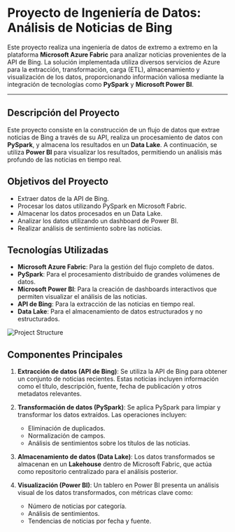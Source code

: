 # Proyecto de Ingeniería de Datos: Análisis de Noticias de Bing

Este proyecto realiza una ingeniería de datos de extremo a extremo en la plataforma **Microsoft Azure Fabric** para analizar noticias provenientes de la API de Bing. La solución implementada utiliza diversos servicios de Azure para la extracción, transformación, carga (ETL), almacenamiento y visualización de los datos, proporcionando información valiosa mediante la integración de tecnologías como **PySpark** y **Microsoft Power BI**.

---

## Descripción del Proyecto

Este proyecto consiste en la construcción de un flujo de datos que extrae noticias de Bing a través de su API, realiza un procesamiento de datos con **PySpark**, y almacena los resultados en un **Data Lake**. A continuación, se utiliza **Power BI** para visualizar los resultados, permitiendo un análisis más profundo de las noticias en tiempo real.

## Objetivos del Proyecto

- Extraer datos de la API de Bing.
- Procesar los datos utilizando PySpark en Microsoft Fabric.
- Almacenar los datos procesados en un Data Lake.
- Analizar los datos utilizando un dashboard de Power BI.
- Realizar análisis de sentimiento sobre las noticias.

## Tecnologías Utilizadas

- **Microsoft Azure Fabric**: Para la gestión del flujo completo de datos.
- **PySpark**: Para el procesamiento distribuido de grandes volúmenes de datos.
- **Microsoft Power BI**: Para la creación de dashboards interactivos que permiten visualizar el análisis de las noticias.
- **API de Bing**: Para la extracción de las noticias en tiempo real.
- **Data Lake**: Para el almacenamiento de datos estructurados y no estructurados.

![Project Structure](https://github.com/user-attachments/assets/7258e837-a3af-4f12-9877-1cd0e5a3e5b6)

## Componentes Principales

1. **Extracción de datos (API de Bing)**: Se utiliza la API de Bing para obtener un conjunto de noticias recientes. Estas noticias incluyen información como el título, descripción, fuente, fecha de publicación y otros metadatos relevantes.
   
2. **Transformación de datos (PySpark)**: Se aplica PySpark para limpiar y transformar los datos extraídos. Las operaciones incluyen:
   - Eliminación de duplicados.
   - Normalización de campos.
   - Análisis de sentimientos sobre los títulos de las noticias.
   
3. **Almacenamiento de datos (Data Lake)**: Los datos transformados se almacenan en un **Lakehouse** dentro de Microsoft Fabric, que actúa como repositorio centralizado para el análisis posterior.

4. **Visualización (Power BI)**: Un tablero en Power BI presenta un análisis visual de los datos transformados, con métricas clave como:
   - Número de noticias por categoría.
   - Análisis de sentimientos.
   - Tendencias de noticias por fecha y fuente.
